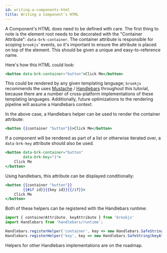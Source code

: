 ```yaml
---
id: writing-a-components-html
title: Writing a Component's HTML
---
```


A Component's HTML does need to be defined with care. The first thing to note is the element root needs to be decorated with the "Container Attribute": `data-brk-container`. The container attribute is responsible for scoping `brookjs`' events, so it's important to ensure the attribute is placed on top of the element. This should be given a unique and easy-to-reference name.

Here's how this HTML could look:

```handlebars
<button data-brk-container="button">Click Me</button>
```

This could be rendered by any given templating language; `brookjs` recommends the uses [Mustache][mstc] / [Handlebars][hbs] throughout this tutorial, because there are a number of cross-platform implementations of these templating languages. Additionally, future optimizations to the rendering pipeline will assume a Handlebars context.

In the above case, a Handlebars helper can be used to render the container attribute:

```handlebars
<button {{container "button"}}>Click Me</button>
```

If a component will be rendered as part of a list or otherwise iterated over, a `data-brk-key` attribute should also be used.

```handlebars
<button data-brk-container="button"
        data-brk-key="1">
    Click Me
</button>
```

Using handlebars, this attribute can be displayed conditionally:

```handlebars
<button {{container "button"}}
        {{#if id}}{{key id}}{{/if}}>
    Click Me
</button>
```

Both of these helpers can be registered with the Handlebars runtime:

```js
import { containerAttribute, keyAttribute } from 'brookjs'
import Handlebars from 'handlebars/runtime';

Handlebars.registerHelper('container', key => new Handlebars.SafeString(containerAttribute(key)));
Handlebars.registerHelper('key', key => new Handlebars.SafeString(keyAttribute(key)));
```

Helpers for other Handlebars implementations are on the roadmap.

  [hbs]: http://handlebarsjs.com/
  [mstc]: http://mustache.github.io/
